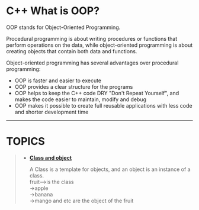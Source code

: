 
# C++ What is OOP?

<p>
  OOP stands for Object-Oriented Programming.

Procedural programming is about writing procedures or functions that perform operations on the data, while object-oriented programming is about creating objects that contain both data and functions.
  </p>
<!--   <img align="right" alt="GIF" width="500" src="https://media.giphy.com/media/yAGIvCiwPJn5C/giphy.gif" /> -->
Object-oriented programming has several advantages over procedural programming:

- OOP is faster and easier to execute
- OOP provides a clear structure for the programs
- OOP helps to keep the C++ code DRY "Don't Repeat Yourself", and makes the code easier to maintain, modify and debug
- OOP makes it possible to create full reusable applications with less code and shorter development time


---
# TOPICS
  >- [**Class and object**](https://github.com/AmanDhimanD/CPP/blob/main/C%2B%2B_OOPS/02_Class_Object.cpp) 
    <p> A Class is a template for objects, and an object is an instance of a class. \
        fruit-->is the class \
        ->apple \
        ->banana \
        ->mango and etc are the object of the fruit </p>
  

